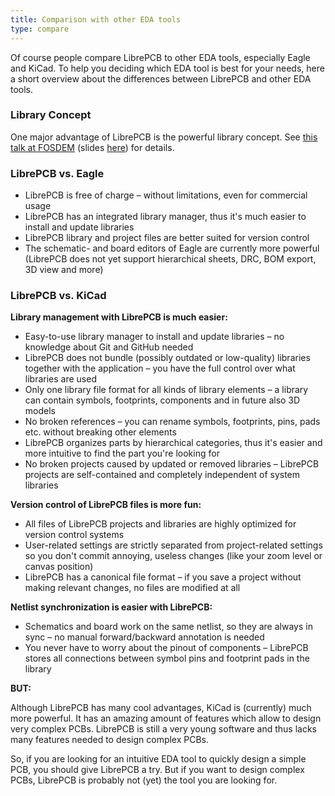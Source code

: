 ```yaml
---
title: Comparison with other EDA tools
type: compare
---
```


Of course people compare LibrePCB to other EDA tools, especially Eagle and
KiCad. To help you deciding which EDA tool is best for your needs, here a short
overview about the differences between LibrePCB and other EDA tools.


### Library Concept

One major advantage of LibrePCB is the powerful library concept. See
[this talk at FOSDEM](https://www.youtube.com/watch?v=vu-h5y6tK34) (slides
[here](https://archive.fosdem.org/2018/schedule/event/cad_librepcb/attachments/slides/2267/export/events/attachments/cad_librepcb/slides/2267/librepcb_slides.pdf))
for details.


### LibrePCB vs. Eagle

- LibrePCB is free of charge – without limitations, even for commercial usage
- LibrePCB has an integrated library manager, thus it's much easier to install
  and update libraries
- LibrePCB library and project files are better suited for version control
- The schematic- and board editors of Eagle are currently more powerful
  (LibrePCB does not yet support hierarchical sheets, DRC, BOM export, 3D view
  and more)


### LibrePCB vs. KiCad

**Library management with LibrePCB is much easier:**

- Easy-to-use library manager to install and update libraries – no
  knowledge about Git and GitHub needed
- LibrePCB does not bundle (possibly outdated or low-quality) libraries together
  with the application – you have the full control over what libraries are used
- Only one library file format for all kinds of library elements – a library can
  contain symbols, footprints, components and in future also 3D models
- No broken references – you can rename symbols, footprints, pins, pads etc.
  without breaking other elements
- LibrePCB organizes parts by hierarchical categories, thus it's easier and more
  intuitive to find the part you're looking for
- No broken projects caused by updated or removed libraries – LibrePCB projects
  are self-contained and completely independent of system libraries

**Version control of LibrePCB files is more fun:**

- All files of LibrePCB projects and libraries are highly optimized for
  version control systems
- User-related settings are strictly separated from project-related settings so
  you don't commit annoying, useless changes (like your zoom level or canvas
  position)
- LibrePCB has a canonical file format – if you save a project without making
  relevant changes, no files are modified at all

**Netlist synchronization is easier with LibrePCB:**

- Schematics and board work on the same netlist, so they are always in sync – no
  manual forward/backward annotation is needed
- You never have to worry about the pinout of components – LibrePCB stores all
  connections between symbol pins and footprint pads in the library

**BUT:**

Although LibrePCB has many cool advantages, KiCad is (currently) much more
powerful. It has an amazing amount of features which allow to design very
complex PCBs. LibrePCB is still a very young software and thus lacks many
features needed to design complex PCBs.

So, if you are looking for an intuitive EDA tool to quickly design a simple PCB,
you should give LibrePCB a try. But if you want to design complex PCBs, LibrePCB
is probably not (yet) the tool you are looking for.
